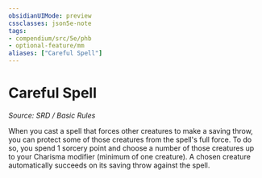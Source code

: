 ```yaml
---
obsidianUIMode: preview
cssclasses: json5e-note
tags:
- compendium/src/5e/phb
- optional-feature/mm
aliases: ["Careful Spell"]
---
```

# Careful Spell
*Source: SRD / Basic Rules* 

When you cast a spell that forces other creatures to make a saving throw, you can protect some of those creatures from the spell's full force. To do so, you spend 1 sorcery point and choose a number of those creatures up to your Charisma modifier (minimum of one creature). A chosen creature automatically succeeds on its saving throw against the spell.